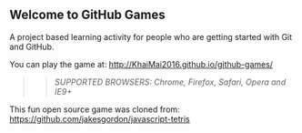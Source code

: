 ## Welcome to GitHub Games

A project based learning activity for people who are getting started with Git and GitHub.

You can play the game at: http://KhaiMai2016.github.io/github-games/

>> _*SUPPORTED BROWSERS*: Chrome, Firefox, Safari, Opera and IE9+_

This fun open source game was cloned from: https://github.com/jakesgordon/javascript-tetris

